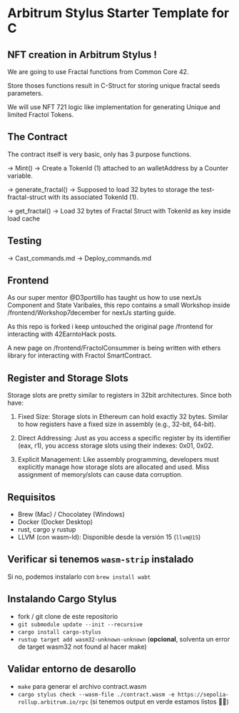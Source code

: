 # Arbitrum Stylus Starter Template for C

## NFT creation in Arbitrum Stylus !

We are going to use Fractal functions from Common Core 42.

Store thoses functions result in C-Struct for storing unique fractal seeds parameters.

We will use NFT 721 logic like implementation for generating Unique and limited Fractol Tokens.

## The Contract

The contract itself is very basic, only has 3 purpose functions.

-> Mint() -> Create a TokenId (1) attached to an walletAddress by a Counter variable. 

-> generate_fractal() -> Supposed to load 32 bytes to storage the test-fractal-struct with its associated TokenId (1).

-> get_fractal() -> Load 32 bytes of Fractal Struct with TokenId as key inside load cache

## Testing
-> Cast_commands.md
-> Deploy_commands.md

## Frontend
As our super mentor @D3portillo has taught us how to use nextJs Component and State Varibales, this repo contains a small Workshop inside /frontend/Workshop7december
for nextJs starting guide.

As this repo is forked i keep untouched the original page /frontend for interacting with 42EarntoHack posts.

A new page on /frontend/FractolConsummer is being written with ethers library for interacting with Fractol SmartContract. 


## Register and Storage Slots

Storage slots are pretty similar to registers in 32bit architectures.
Since both have:

1. Fixed Size: Storage slots in Ethereum can hold exactly 32 bytes. Similar to how registers have a fixed size in assembly (e.g., 32-bit, 64-bit).

2. Direct Addressing: Just as you access a specific register by its identifier (eax, r1), you access storage slots using their indexes: 0x01, 0x02.

3. Explicit Management: Like assembly programming, developers must explicitly manage how storage slots are allocated and used. Miss assignment of memory/slots can cause data corruption.

## Requisitos

- Brew (Mac) / Chocolatey (Windows)
- Docker (Docker Desktop)
- rust, cargo y rustup
- LLVM (con wasm-ld): Disponible desde la versión 15 (`llvm@15`)

## Verificar si tenemos `wasm-strip` instalado

Si no, podemos instalarlo con `brew install wabt`

## Instalando Cargo Stylus

- fork / git clone de este repositorio
- `git submodule update --init --recursive`
- `cargo install cargo-stylus`
- `rustup target add wasm32-unknown-unknown` (**opcional**, solventa un error de target wasm32 not found al hacer make)

## Validar entorno de desarollo

- `make` para generar el archivo contract.wasm
- `cargo stylus check --wasm-file ./contract.wasm -e https://sepolia-rollup.arbitrum.io/rpc` (si tenemos output en verde estamos listos 🚀🚀)
